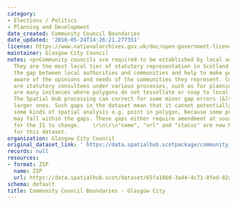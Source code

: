 ```yaml
---
category:
- Elections / Politics
- Planning and Development
date_created: Community Council Boundaries
date_updated: '2016-05-24T14:26:21.277351'
license: https://www.nationalarchives.gov.uk/doc/open-government-licence/version/3/
maintainer: Glasgow City Council
notes: <p>Community councils are required to be established by local authorities.
  They are the most local tier of statutory representation in Scotland. They bridge
  the gap between local authorities and communities and help to make public bodies
  aware of the opinions and needs of the communities they represent. Community councils
  are statutory consultees under various processes, such as for planning applications.\r\n\r\nThere
  are many instances where polygons do not tessellate or snap to local authority boundaries.
  The Spatial Hub processing can correct for some minor gap errors (&lt;5m) but not
  larger ones. Such gaps in the dataset mean that it cannot potentially be used for
  some kinds of spatial analysis e.g. point in polygon, because some point locations
  may fall within the gaps. These gaps either require amendment at source or approval
  for the IS to change.    \r\n\r\n"name", "url" and "status" are now MANDATORY fields
  for this dataset.                                                                                                                                                                                                                                                                                                                                                                                                                                                                                                                                                                                                                                                                                                                                                                                                                                                                                                                                                                                                                                                                                                                                                                                                                                                                                                                                                                                                                                                                                                                                                                                                                           </p>
organization: Glasgow City Council
original_dataset_link: ' https://data.spatialhub.scotpackage/community_council_boundaries-gc'
records: null
resources:
- format: ZIP
  name: ZIP
  url: https://data.spatialhub.scot/dataset/65fa1860-3a44-4c71-8fed-82a9ba0e096e/resource/ded5f05a-4ee7-4981-940c-650e0b6b5352/download/community_councils.zip
schema: default
title: Community Council Boundaries - Glasgow City
---
```

